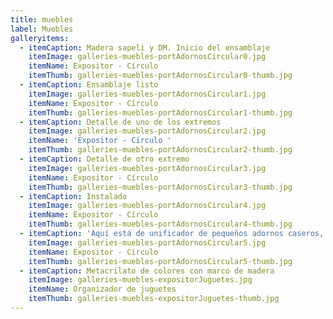 ```yaml
---
title: muebles
label: Muebles
galleryitems:
  - itemCaption: Madera sapeli y DM. Inicio del ensamblaje
    itemImage: galleries-muebles-portAdornosCircular0.jpg
    itemName: Expositor - Círculo
    itemThumb: galleries-muebles-portAdornosCircular0-thumb.jpg
  - itemCaption: Ensamblaje listo
    itemImage: galleries-muebles-portAdornosCircular1.jpg
    itemName: Expositor - Círculo
    itemThumb: galleries-muebles-portAdornosCircular1-thumb.jpg
  - itemCaption: Detalle de uno de los extremos
    itemImage: galleries-muebles-portAdornosCircular2.jpg
    itemName: 'Expositor - Círculo '
    itemThumb: galleries-muebles-portAdornosCircular2-thumb.jpg
  - itemCaption: Detalle de otro extremo
    itemImage: galleries-muebles-portAdornosCircular3.jpg
    itemName: Expositor - Círculo
    itemThumb: galleries-muebles-portAdornosCircular3-thumb.jpg
  - itemCaption: Instalado
    itemImage: galleries-muebles-portAdornosCircular4.jpg
    itemName: Expositor - Círculo
    itemThumb: galleries-muebles-portAdornosCircular4-thumb.jpg
  - itemCaption: 'Aquí está de unificador de pequeños adornos caseros, tan habituales'
    itemImage: galleries-muebles-portAdornosCircular5.jpg
    itemName: Expositor - Círculo
    itemThumb: galleries-muebles-portAdornosCircular5-thumb.jpg
  - itemCaption: Metacrilato de colores con marco de madera
    itemImage: galleries-muebles-expositorJuguetes.jpg
    itemName: Organizador de juguetes
    itemThumb: galleries-muebles-expositorJuguetes-thumb.jpg
---
```


